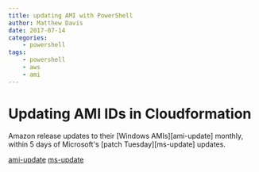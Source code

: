 ```yaml
---
title: updating AMI with PowerShell
author: Matthew Davis
date: 2017-07-14
categories: 
    - powershell
tags:
    - powershell
    - aws
    - ami 
---
```


# Updating AMI IDs in Cloudformation

Amazon release updates to their [Windows AMIs][ami-update] monthly, within 5 days of Microsoft's [patch Tuesday][ms-update] updates.


<script src="https://gist.github.com/MatthewJDavis/3bdbe9fa8fe4a3657308d0799a92f57a.js"></script>

[ami-update](http://docs.aws.amazon.com/AWSEC2/latest/WindowsGuide/windows-ami-version-history.html)
[ms-update](https://technet.microsoft.com/en-us/security/bulletins.aspx)